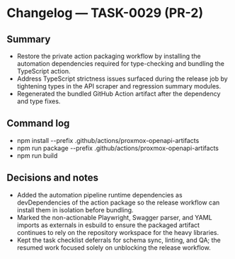 # Changelog — TASK-0029 (PR-2)

## Summary
- Restore the private action packaging workflow by installing the automation dependencies required for type-checking and bundling the TypeScript action.
- Address TypeScript strictness issues surfaced during the release job by tightening types in the API scraper and regression summary modules.
- Regenerated the bundled GitHub Action artifact after the dependency and type fixes.

## Command log
- npm install --prefix .github/actions/proxmox-openapi-artifacts
- npm run package --prefix .github/actions/proxmox-openapi-artifacts
- npm run build

## Decisions and notes
- Added the automation pipeline runtime dependencies as devDependencies of the action package so the release workflow can install them in isolation before bundling.
- Marked the non-actionable Playwright, Swagger parser, and YAML imports as externals in esbuild to ensure the packaged artifact continues to rely on the repository workspace for the heavy libraries.
- Kept the task checklist deferrals for schema sync, linting, and QA; the resumed work focused solely on unblocking the release workflow.
